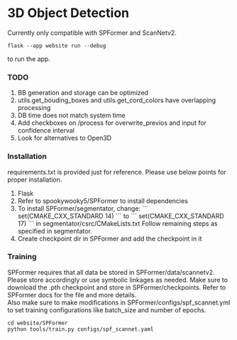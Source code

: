 # 3D Object Detection


Currently only compatible with SPFormer and ScanNetv2. <br />

```
flask --app website run --debug
```
to run the app. <br />

### TODO
<ol>
    <li>BB generation and storage can be optimized</li>
    <li>utils.get_bouding_boxes and utils.get_cord_colors have overlapping processing</li>
    <li>DB time does not match system time</li>
    <li>Add checkboxes on /process for overwrite_previos and input for confidence interval</li>
    <li>Look for alternatives to Open3D</li>
</ol>

### Installation
requirements.txt is provided just for reference. Please use below points for proper installation.
<ol>
    <li>Flask</li>
    <li>Refer to spookywooky5/SPFormer to install dependencies </li>
    <li>
    To install SPFormer/segmentator, change:
    ```
    set(CMAKE_CXX_STANDARD 14)
    ```
    to
    ```
    set(CMAKE_CXX_STANDARD 17)
    ```
    in segmentator/csrc/CMakeLists.txt
    Follow remaining steps as specified in segmentator.
    </li>
    <li>Create checkpoint dir in SPFormer and add the checkpoint in it</li>
</ol>

### Training
SPFormer requires that all data be stored in SPFormer/data/scannetv2. <br />
Please store accordingly or use symbolic linkages as needed.
Make sure to download the .pth checkpoint and store in SPFormer/checkpoints. Refer to SPFormer docs for the file and more details. <br />
Also make sure to make modifications in SPFormer/configs/spf_scannet.yml to set training configurations like batch_size and number of epochs. <br />

```
cd website/SPFormer
python tools/train.py configs/spf_scannet.yaml
```